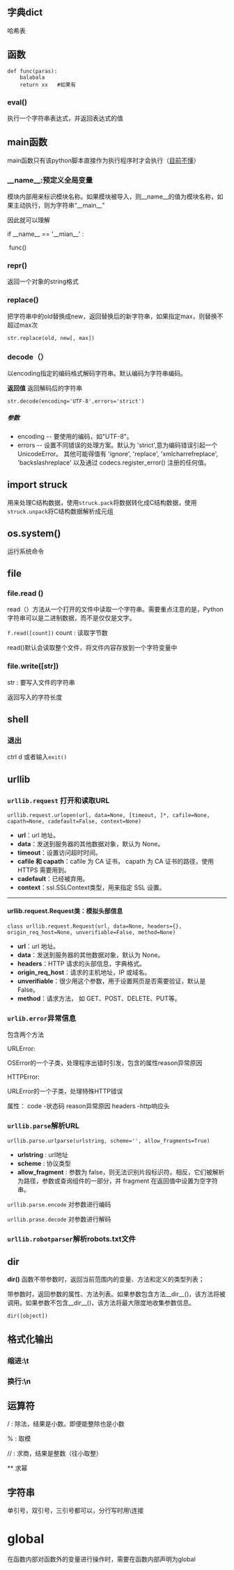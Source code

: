 ## 字典dict

哈希表

## 函数

```
def func(paras):
	balabala
	return xx	#如果有
```

### eval()

执行一个字符串表达式，并返回表达式的值

## main函数

main函数只有该python脚本直接作为执行程序时才会执行（<u>目前不懂</u>）

### \_\_name\_\_:预定义全局变量

模块内部用来标识模块名称。如果模块被导入，则\_\_name\_\_的值为模块名称，如果主动执行，则为字符串“\_\_main\_\_”

因此就可以理解

if \_\_name\_\_ == '\_\_mian\_\_' : 

​		func()

### repr()

返回一个对象的string格式

### replace()

把字符串中的old替换成new，返回替换后的新字符串，如果指定max，则替换不超过max次

`str.replace(old, new[, max])`

### decode（）

以encoding指定的编码格式解码字符串。默认编码为字符串编码。

**返回值** 返回解码后的字符串

`str.decode(encoding='UTF-8',errors='strict')`

##### 参数

- encoding -- 要使用的编码，如"UTF-8"。
- errors -- 设置不同错误的处理方案。默认为 'strict',意为编码错误引起一个UnicodeError。 其他可能得值有 'ignore', 'replace', 'xmlcharrefreplace', 'backslashreplace' 以及通过 codecs.register_error() 注册的任何值。

## import struck

用来处理C结构数据，使用`struck.pack`将数据转化成C结构数据，使用`struck.unpack`将C结构数据解析成元组

## os.system()

运行系统命令

## file

### file.read ()

read（）方法从一个打开的文件中读取一个字符串。需要重点注意的是，Python字符串可以是二进制数据，而不是仅仅是文字。

`f.read([count])` count : 读取字节数

read()默认会读取整个文件，将文件内容存放到一个字符变量中

### file.write([str])

str : 要写入文件的字符串

返回写入的字符长度

## shell

### 退出

ctrl d 或者输入`exit()`

## urllib

### `urllib.request` 打开和读取URL

`urllib.request.urlopen(url, data=None, [timeout, ]*, cafile=None, capath=None, cadefault=False, context=None)`

- **url**：url 地址。
- **data**：发送到服务器的其他数据对象，默认为 None。
- **timeout**：设置访问超时时间。
- **cafile 和 capath**：cafile 为 CA 证书， capath 为 CA 证书的路径，使用 HTTPS 需要用到。
- **cadefault**：已经被弃用。
- **context**：ssl.SSLContext类型，用来指定 SSL 设置。  

---

#### urllib.request.Request类：模拟头部信息

`class urllib.request.Request(url, data=None, headers={}, origin_req_host=None, unverifiable=False, method=None)`

- **url**：url 地址。
- **data**：发送到服务器的其他数据对象，默认为 None。
- **headers**：HTTP 请求的头部信息，字典格式。
- **origin_req_host**：请求的主机地址，IP 或域名。
- **unverifiable**：很少用这个参数，用于设置网页是否需要验证，默认是False。
- **method**：请求方法， 如 GET、POST、DELETE、PUT等。







### `urlib.error`异常信息

包含两个方法

URLError:

OSError的一个子类，处理程序出错时引发，包含的属性reason异常原因

HTTPError:

URLError的一个子类，处理特殊HTTP错误

属性： code -状态码    reason异常原因	headers -http响应头

### `urllib.parse`解析URL

`urllib.parse.urlparse(urlstring, scheme='', allow_fragments=True)`

- **urlstring** : url地址
- **scheme**   :  协议类型
- **allow_fragment**   :  参数为 false，则无法识别片段标识符。相反，它们被解析为路径，参数或查询组件的一部分，并 fragment 在返回值中设置为空字符串。

`urllib.parse.encode` 对参数进行编码

`urllib.prase.decode` 对参数进行解码

###  `urllib.robotparser`解析robots.txt文件



## dir

**dir()** 函数不带参数时，返回当前范围内的变量、方法和定义的类型列表；

带参数时，返回参数的属性、方法列表。如果参数包含方法\_\_dir\_\_()，该方法将被调用。如果参数不包含\_\_dir\_\_()，该方法将最大限度地收集参数信息。

`dir([object])`

## 格式化输出

### 缩进:\t

### 换行:\n



## 运算符

/ : 除法，结果是小数。即便能整除也是小数

% : 取模

// : 求商，结果是整数（往小取整）

** 求幂

## 字符串

单引号，双引号，三引号都可以，分行写时用\连接

# global

在函数内部对函数外的变量进行操作时，需要在函数内部声明为global
